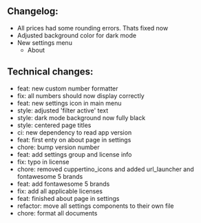 ## Changelog:
- All prices had some rounding errors. Thats fixed now
- Adjusted background color for dark mode
- New settings menu
  - About


## Technical changes:
- feat: new custom number formatter
- fix: all numbers should now display correctly
- feat: new settings icon in main menu
- style: adjusted 'filter active' text
- style: dark mode background now fully black
- style: centered page titles
- ci: new dependency to read app version
- feat: first enty on about page in settings
- chore: bump version number
- feat: add settings group and license info
- fix: typo in license
- chore: removed cuppertino_icons and added url_launcher and fontawesome 5 brands
- feat: add fontawesome 5 brands
- fix: add all applicable licenses
- feat: finished about page in settings
- refactor: move all settings components to their own file
- chore: format all documents